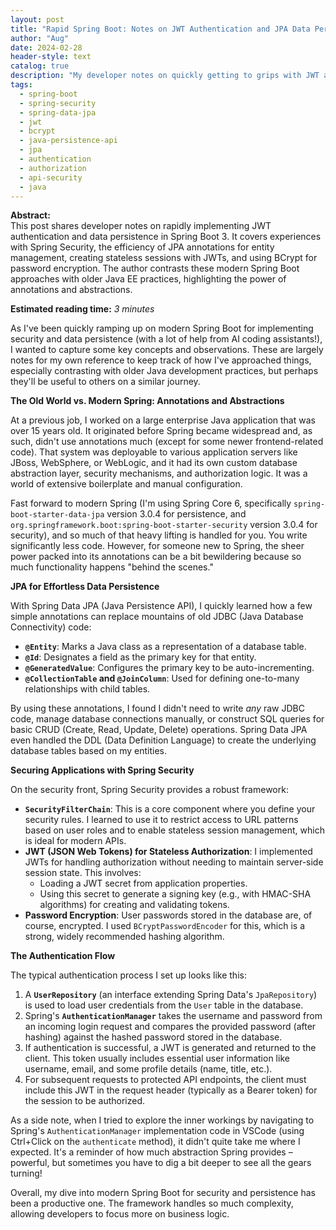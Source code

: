 ```yaml
---
layout: post
title: "Rapid Spring Boot: Notes on JWT Authentication and JPA Data Persistence"
author: "Aug"
date: 2024-02-28
header-style: text
catalog: true
description: "My developer notes on quickly getting to grips with JWT authentication and data persistence in Spring Boot 3. I cover my experiences with Spring Security, the power of JPA annotations for entity management, stateless sessions with JWT, and BCrypt password encryption, contrasting it with older Java EE approaches."
tags:
  - spring-boot
  - spring-security
  - spring-data-jpa
  - jwt
  - bcrypt
  - java-persistence-api
  - jpa
  - authentication
  - authorization
  - api-security
  - java
---
```


**Abstract:**  
This post shares developer notes on rapidly implementing JWT authentication and data persistence in Spring Boot 3. It covers experiences with Spring Security, the efficiency of JPA annotations for entity management, creating stateless sessions with JWTs, and using BCrypt for password encryption. The author contrasts these modern Spring Boot approaches with older Java EE practices, highlighting the power of annotations and abstractions.

**Estimated reading time:** _3 minutes_

As I've been quickly ramping up on modern Spring Boot for implementing security and data persistence (with a lot of help from AI coding assistants!), I wanted to capture some key concepts and observations. These are largely notes for my own reference to keep track of how I've approached things, especially contrasting with older Java development practices, but perhaps they'll be useful to others on a similar journey.

**The Old World vs. Modern Spring: Annotations and Abstractions**

At a previous job, I worked on a large enterprise Java application that was over 15 years old. It originated before Spring became widespread and, as such, didn't use annotations much (except for some newer frontend-related code). That system was deployable to various application servers like JBoss, WebSphere, or WebLogic, and it had its own custom database abstraction layer, security mechanisms, and authorization logic. It was a world of extensive boilerplate and manual configuration.

Fast forward to modern Spring (I'm using Spring Core 6, specifically `spring-boot-starter-data-jpa` version 3.0.4 for persistence, and `org.springframework.boot:spring-boot-starter-security` version 3.0.4 for security), and so much of that heavy lifting is handled for you. You write significantly less code. However, for someone new to Spring, the sheer power packed into its annotations can be a bit bewildering because so much functionality happens "behind the scenes."

**JPA for Effortless Data Persistence**

With Spring Data JPA (Java Persistence API), I quickly learned how a few simple annotations can replace mountains of old JDBC (Java Database Connectivity) code:

- **`@Entity`**: Marks a Java class as a representation of a database table.
- **`@Id`**: Designates a field as the primary key for that entity.
- **`@GeneratedValue`**: Configures the primary key to be auto-incrementing.
- **`@CollectionTable` and `@JoinColumn`**: Used for defining one-to-many relationships with child tables.

By using these annotations, I found I didn't need to write _any_ raw JDBC code, manage database connections manually, or construct SQL queries for basic CRUD (Create, Read, Update, Delete) operations. Spring Data JPA even handled the DDL (Data Definition Language) to create the underlying database tables based on my entities.

**Securing Applications with Spring Security**

On the security front, Spring Security provides a robust framework:

- **`SecurityFilterChain`**: This is a core component where you define your security rules. I learned to use it to restrict access to URL patterns based on user roles and to enable stateless session management, which is ideal for modern APIs.
- **JWT (JSON Web Tokens) for Stateless Authorization**: I implemented JWTs for handling authorization without needing to maintain server-side session state. This involves:
  - Loading a JWT secret from application properties.
  - Using this secret to generate a signing key (e.g., with HMAC-SHA algorithms) for creating and validating tokens.
- **Password Encryption**: User passwords stored in the database are, of course, encrypted. I used `BCryptPasswordEncoder` for this, which is a strong, widely recommended hashing algorithm.

**The Authentication Flow**

The typical authentication process I set up looks like this:

1.  A **`UserRepository`** (an interface extending Spring Data's `JpaRepository`) is used to load user credentials from the `User` table in the database.
2.  Spring's **`AuthenticationManager`** takes the username and password from an incoming login request and compares the provided password (after hashing) against the hashed password stored in the database.
3.  If authentication is successful, a JWT is generated and returned to the client. This token usually includes essential user information like username, email, and some profile details (name, title, etc.).
4.  For subsequent requests to protected API endpoints, the client must include this JWT in the request header (typically as a Bearer token) for the session to be authorized.

As a side note, when I tried to explore the inner workings by navigating to Spring's `AuthenticationManager` implementation code in VSCode (using Ctrl+Click on the `authenticate` method), it didn't quite take me where I expected. It's a reminder of how much abstraction Spring provides – powerful, but sometimes you have to dig a bit deeper to see all the gears turning!

Overall, my dive into modern Spring Boot for security and persistence has been a productive one. The framework handles so much complexity, allowing developers to focus more on business logic.
